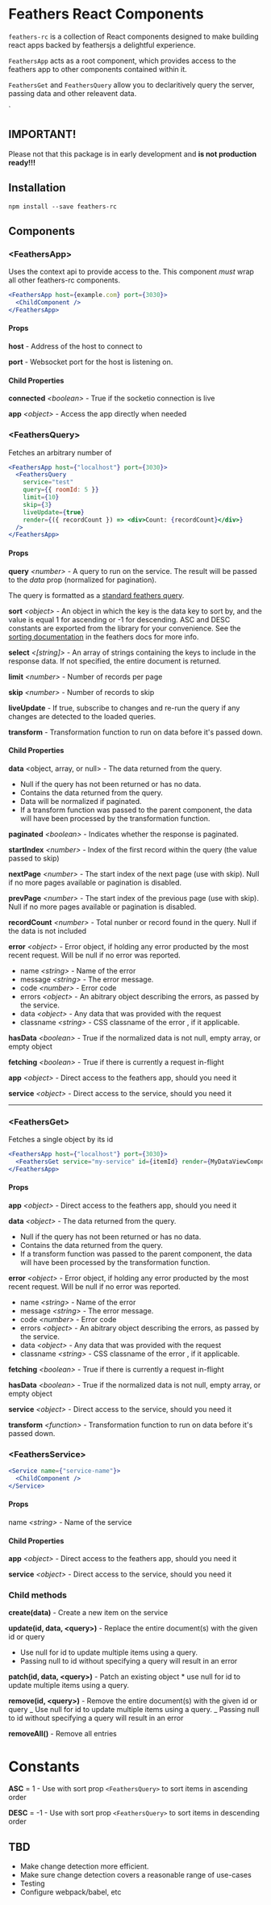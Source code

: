 # Feathers React Components

`feathers-rc` is a collection of React components designed to make building react apps backed by feathersjs a delightful experience.

`FeathersApp` acts as a root component, which provides access to the feathers app to other components contained within it.

`FeathersGet` and `FeathersQuery` allow you to declaritively query the server, passing data and other releavent data.

`

## IMPORTANT!

Please not that this package is in early development and **is not production ready!!!**

## Installation

`npm install --save feathers-rc`

## Components

### \<FeathersApp>

Uses the context api to provide access to the.
This component _must_ wrap all other feathers-rc components.

```jsx
<FeathersApp host={example.com} port={3030}>
  <ChildComponent />
</FeathersApp>
```

#### Props

**host** - Address of the host to connect to

**port** - Websocket port for the host is listening on.

#### Child Properties

**connected** _\<boolean>_ - True if the socketio connection is live

**app** _\<object>_ - Access the app directly when needed

### \<FeathersQuery>

Fetches an arbitrary number of

```jsx
<FeathersApp host={"localhost"} port={3030}>
  <FeathersQuery
    service="test"
    query={{ roomId: 5 }}
    limit={10}
    skip={3}
    liveUpdate={true}
    render={({ recordCount }) => <div>Count: {recordCount}</div>}
  />
</FeathersApp>
```

#### Props

**query** _\<number>_ - A query to run on the service. The result will be passed to the _data_ prop (normalized for pagination).

The query is formatted as a [standard feathers query](https://docs.feathersjs.com/api/databases/querying.html).

**sort** _\<object>_ - An object in which the key is the data key to sort by, and the value is equal 1 for ascending or -1 for descending. ASC and DESC constants are exported from the library for your convenience. See the [sorting documentation](https://docs.feathersjs.com/api/databases/querying.html#sort) in the feathers docs for more info.

**select** _\<[string]>_ - An array of strings containing the keys to include in the response data. If not specified, the entire document is returned.

**limit** _\<number>_ - Number of records per page

**skip** _\<number>_ - Number of records to skip

**liveUpdate** <boolean> - If true, subscribe to changes and re-run the query if any changes are detected to the loaded queries.

**transform** <function> - Transformation function to run on data before it's passed down.

#### Child Properties

**data** <object, array, or null> - The data returned from the query.

- Null if the query has not been returned or has no data.
- Contains the data returned from the query.
- Data will be normalized if paginated.
- If a transform function was passed to the parent component, the data will have been processed by the transformation function.

**paginated** _\<boolean>_ - Indicates whether the response is paginated.

**startIndex** _\<number>_ - Index of the first record within the query (the value passed to skip)

**nextPage** _\<number>_ - The start index of the next page (use with skip). Null if no more pages available or pagination is disabled.

**prevPage** _\<number>_ - The start index of the previous page (use with skip). Null if no more pages available or pagination is disabled.

**recordCount** _\<number>_ - Total nunber or record found in the query. Null if the data is not included

**error** _\<object>_ - Error object, if holding any error producted by the most recent request. Will be null if no error was reported.

- name _\<string>_ - Name of the error
- message _\<string>_ - The error message.
- code _\<number>_ - Error code
- errors _\<object>_ - An abitrary object describing the errors, as passed by the service.
- data _\<object>_ - Any data that was provided with the request
- classname _\<string>_ - CSS classname of the error , if it applicable.

**hasData** _\<boolean>_ - True if the normalized data is not null, empty array, or empty object

**fetching** _\<boolean>_ - True if there is currently a request in-flight

**app** _\<object>_ - Direct access to the feathers app, should you need it

**service** _\<object>_ - Direct access to the service, should you need it

---

### \<FeathersGet>

Fetches a single object by its id

```jsx
<FeathersApp host={"localhost"} port={3030}>
  <FeathersGet service="my-service" id={itemId} render={MyDataViewCompoonent} />
</FeathersApp>
```

#### Props

**app** _\<object>_ - Direct access to the feathers app, should you need it

**data** _\<object>_ - The data returned from the query.

- Null if the query has not been returned or has no data.
- Contains the data returned from the query.
- If a transform function was passed to the parent component, the data will have been processed by the transformation function.

**error** _\<object>_ - Error object, if holding any error producted by the most recent request. Will be null if no error was reported.

- name _\<string>_ - Name of the error
- message _\<string>_ - The error message.
- code _\<number>_ - Error code
- errors _\<object>_ - An abitrary object describing the errors, as passed by the service.
- data _\<object>_ - Any data that was provided with the request
- classname _\<string>_ - CSS classname of the error , if it applicable.

**fetching** _\<boolean>_ - True if there is currently a request in-flight

**hasData** _\<boolean>_ - True if the normalized data is not null, empty array, or empty object

**service** _\<object>_ - Direct access to the service, should you need it

**transform** _\<function>_ - Transformation function to run on data before it's passed down.

### \<FeathersService>

```jsx
<Service name={"service-name"}>
  <ChildComponent />
</Service>
```

#### Props

name _\<string>_ - Name of the service

#### Child Properties

**app** _\<object>_ - Direct access to the feathers app, should you need it

**service** _\<object>_ - Direct access to the service, should you need it

### Child methods

**create(data)** - Create a new item on the service

**update(id, data, \<query>)** - Replace the entire document(s) with the given id or query

- Use null for id to update multiple items using a query.
- Passing null to id without specifying a query will result in an error

**patch(id, data, \<query>)** - Patch an existing object \* use null for id to update multiple items using a query.

**remove(id, \<query>)** - Remove the entire document(s) with the given id or query
_ Use null for id to update multiple items using a query.
_ Passing null to id without specifying a query will result in an error

**removeAll()** - Remove all entries

# Constants

**ASC** = 1 -
Use with sort prop `<FeathersQuery>` to sort items in ascending order

**DESC** = -1 -
Use with sort prop `<FeathersQuery>` to sort items in descending order

## TBD

- Make change detection more efficient.
- Make sure change detection covers a reasonable range of use-cases
- Testing
- Configure webpack/babel, etc
